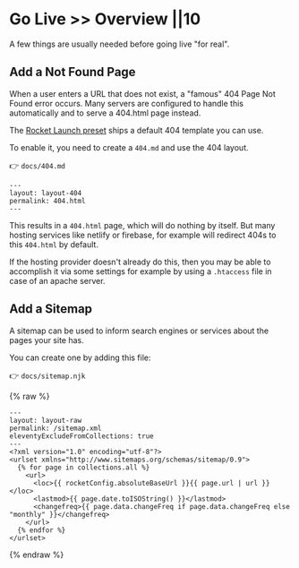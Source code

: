 # Go Live >> Overview ||10

A few things are usually needed before going live "for real".

## Add a Not Found Page

When a user enters a URL that does not exist, a "famous" 404 Page Not Found error occurs.
Many servers are configured to handle this automatically and to serve a 404.html page instead.

The [Rocket Launch preset](../../docs/presets/launch.md) ships a default 404 template you can use.

To enable it, you need to create a `404.md` and use the 404 layout.

👉 `docs/404.md`

```
---
layout: layout-404
permalink: 404.html
---
```

This results in a `404.html` page, which will do nothing by itself. But many hosting services like netlify or firebase, for example will redirect 404s to this `404.html` by default.

If the hosting provider doesn't already do this, then you may be able to accomplish it via some settings for example by using a `.htaccess` file in case of an apache server.

## Add a Sitemap

A sitemap can be used to inform search engines or services about the pages your site has.

You can create one by adding this file:

👉 `docs/sitemap.njk`

{% raw %}

```
---
layout: layout-raw
permalink: /sitemap.xml
eleventyExcludeFromCollections: true
---
<?xml version="1.0" encoding="utf-8"?>
<urlset xmlns="http://www.sitemaps.org/schemas/sitemap/0.9">
  {% for page in collections.all %}
    <url>
      <loc>{{ rocketConfig.absoluteBaseUrl }}{{ page.url | url }}</loc>
      <lastmod>{{ page.date.toISOString() }}</lastmod>
      <changefreq>{{ page.data.changeFreq if page.data.changeFreq else "monthly" }}</changefreq>
    </url>
  {% endfor %}
</urlset>
```

{% endraw %}
